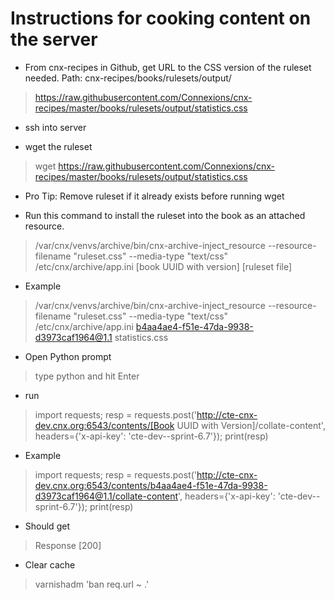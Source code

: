 Instructions for cooking content on the server
==============================================

 - From cnx-recipes in Github, get URL to the CSS version of the ruleset needed. Path: cnx-recipes/books/rulesets/output/
 >https://raw.githubusercontent.com/Connexions/cnx-recipes/master/books/rulesets/output/statistics.css

 - ssh into server

 - wget the ruleset
 >wget https://raw.githubusercontent.com/Connexions/cnx-recipes/master/books/rulesets/output/statistics.css

 - Pro Tip: Remove ruleset if it already exists before running wget

 - Run this command to install the ruleset into the book as an attached resource.
 >/var/cnx/venvs/archive/bin/cnx-archive-inject_resource --resource-filename "ruleset.css" --media-type "text/css" /etc/cnx/archive/app.ini [book UUID with version] [ruleset file]

 - Example
 >/var/cnx/venvs/archive/bin/cnx-archive-inject_resource --resource-filename "ruleset.css" --media-type "text/css" /etc/cnx/archive/app.ini b4aa4ae4-f51e-47da-9938-d3973caf1964@1.1 statistics.css

 - Open Python prompt
  > type python and hit Enter

 - run
 >import requests; resp = requests.post('http://cte-cnx-dev.cnx.org:6543/contents/[Book UUID with Version]/collate-content', headers={'x-api-key': 'cte-dev--sprint-6.7'}); print(resp)

 - Example
 >import requests; resp = requests.post('http://cte-cnx-dev.cnx.org:6543/contents/b4aa4ae4-f51e-47da-9938-d3973caf1964@1.1/collate-content', headers={'x-api-key': 'cte-dev--sprint-6.7'}); print(resp)

 - Should get
  >Response [200]

 - Clear cache
 >varnishadm 'ban req.url ~ .'
